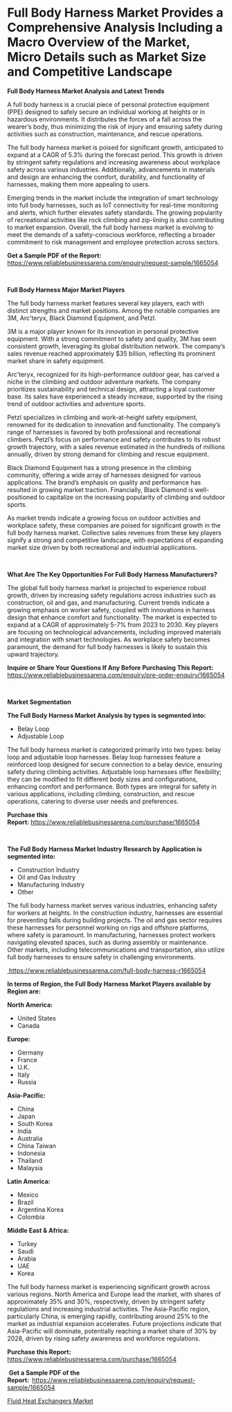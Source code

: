 <p><h1>Full Body Harness Market Provides a Comprehensive Analysis Including a Macro Overview of the Market, Micro Details such as Market Size and Competitive Landscape</h1></p><p><strong>Full Body Harness Market Analysis and Latest Trends</strong></p>
<p><p>A full body harness is a crucial piece of personal protective equipment (PPE) designed to safely secure an individual working at heights or in hazardous environments. It distributes the forces of a fall across the wearer’s body, thus minimizing the risk of injury and ensuring safety during activities such as construction, maintenance, and rescue operations.</p><p>The full body harness market is poised for significant growth, anticipated to expand at a CAGR of 5.3% during the forecast period. This growth is driven by stringent safety regulations and increasing awareness about workplace safety across various industries. Additionally, advancements in materials and design are enhancing the comfort, durability, and functionality of harnesses, making them more appealing to users.</p><p>Emerging trends in the market include the integration of smart technology into full body harnesses, such as IoT connectivity for real-time monitoring and alerts, which further elevates safety standards. The growing popularity of recreational activities like rock climbing and zip-lining is also contributing to market expansion. Overall, the full body harness market is evolving to meet the demands of a safety-conscious workforce, reflecting a broader commitment to risk management and employee protection across sectors.</p></p>
<p><strong>Get a Sample PDF of the Report:&nbsp;</strong> <a href="https://www.reliablebusinessarena.com/enquiry/request-sample/1665054?utm_campaign=2189&utm_medium=2&utm_source=Github&utm_content=ia&utm_term=06032025&utm_id=full-body-harness">https://www.reliablebusinessarena.com/enquiry/request-sample/1665054</a></p>
<p>&nbsp;</p>
<p><strong>Full Body Harness Major Market Players</strong></p>
<p><p>The full body harness market features several key players, each with distinct strengths and market positions. Among the notable companies are 3M, Arc'teryx, Black Diamond Equipment, and Petzl.</p><p>3M is a major player known for its innovation in personal protective equipment. With a strong commitment to safety and quality, 3M has seen consistent growth, leveraging its global distribution network. The company’s sales revenue reached approximately $35 billion, reflecting its prominent market share in safety equipment.</p><p>Arc'teryx, recognized for its high-performance outdoor gear, has carved a niche in the climbing and outdoor adventure markets. The company prioritizes sustainability and technical design, attracting a loyal customer base. Its sales have experienced a steady increase, supported by the rising trend of outdoor activities and adventure sports.</p><p>Petzl specializes in climbing and work-at-height safety equipment, renowned for its dedication to innovation and functionality. The company’s range of harnesses is favored by both professional and recreational climbers. Petzl’s focus on performance and safety contributes to its robust growth trajectory, with a sales revenue estimated in the hundreds of millions annually, driven by strong demand for climbing and rescue equipment.</p><p>Black Diamond Equipment has a strong presence in the climbing community, offering a wide array of harnesses designed for various applications. The brand’s emphasis on quality and performance has resulted in growing market traction. Financially, Black Diamond is well-positioned to capitalize on the increasing popularity of climbing and outdoor sports.</p><p>As market trends indicate a growing focus on outdoor activities and workplace safety, these companies are poised for significant growth in the full body harness market. Collective sales revenues from these key players signify a strong and competitive landscape, with expectations of expanding market size driven by both recreational and industrial applications.</p></p>
<p>&nbsp;</p>
<p><strong>What Are The Key Opportunities For Full Body Harness Manufacturers?</strong></p>
<p><p>The global full body harness market is projected to experience robust growth, driven by increasing safety regulations across industries such as construction, oil and gas, and manufacturing. Current trends indicate a growing emphasis on worker safety, coupled with innovations in harness design that enhance comfort and functionality. The market is expected to expand at a CAGR of approximately 5-7% from 2023 to 2030. Key players are focusing on technological advancements, including improved materials and integration with smart technologies. As workplace safety becomes paramount, the demand for full body harnesses is likely to sustain this upward trajectory.</p></p>
<p><strong>Inquire or Share Your Questions If Any Before Purchasing This Report:</strong> <a href="https://www.reliablebusinessarena.com/enquiry/pre-order-enquiry/1665054?utm_campaign=2189&utm_medium=2&utm_source=Github&utm_content=ia&utm_term=06032025&utm_id=full-body-harness">https://www.reliablebusinessarena.com/enquiry/pre-order-enquiry/1665054</a></p>
<p>&nbsp;</p>
<p><strong>Market Segmentation</strong></p>
<p><strong>The Full Body Harness Market Analysis by types is segmented into:</strong></p>
<p><ul><li>Belay Loop</li><li>Adjustable Loop</li></ul></p>
<p><p>The full body harness market is categorized primarily into two types: belay loop and adjustable loop harnesses. Belay loop harnesses feature a reinforced loop designed for secure connection to a belay device, ensuring safety during climbing activities. Adjustable loop harnesses offer flexibility; they can be modified to fit different body sizes and configurations, enhancing comfort and performance. Both types are integral for safety in various applications, including climbing, construction, and rescue operations, catering to diverse user needs and preferences.</p></p>
<p><strong>Purchase this Report:&nbsp;</strong><a href="https://www.reliablebusinessarena.com/purchase/1665054?utm_campaign=2189&utm_medium=2&utm_source=Github&utm_content=ia&utm_term=06032025&utm_id=full-body-harness">https://www.reliablebusinessarena.com/purchase/1665054</a></p>
<p>&nbsp;</p>
<p><strong>The Full Body Harness Market Industry Research by Application is segmented into:</strong></p>
<p><ul><li>Construction Industry</li><li>Oil and Gas Industry</li><li>Manufacturing Industry</li><li>Other</li></ul></p>
<p><p>The full body harness market serves various industries, enhancing safety for workers at heights. In the construction industry, harnesses are essential for preventing falls during building projects. The oil and gas sector requires these harnesses for personnel working on rigs and offshore platforms, where safety is paramount. In manufacturing, harnesses protect workers navigating elevated spaces, such as during assembly or maintenance. Other markets, including telecommunications and transportation, also utilize full body harnesses to ensure safety in challenging environments.</p></p>
<p><a href="https://www.reliablebusinessarena.com/full-body-harness-r1665054?utm_campaign=2189&utm_medium=2&utm_source=Github&utm_content=ia&utm_term=06032025&utm_id=full-body-harness">&nbsp;https://www.reliablebusinessarena.com/full-body-harness-r1665054</a></p>
<p><strong>In terms of Region, the Full Body Harness Market Players available by Region are:</strong></p>
<p>
    <p> <strong> North America: </strong>
        <ul>
            <li>United States</li>
            <li>Canada</li>
        </ul>
        </p> 
    <p> <strong> Europe: </strong>
        <ul>
            <li>Germany</li>
            <li>France</li>
            <li>U.K.</li>
            <li>Italy</li>
            <li>Russia</li>
        </ul>
        </p> 
    <p> <strong> Asia-Pacific: </strong>
        <ul>
            <li>China</li>
            <li>Japan</li>
            <li>South Korea</li>
            <li>India</li>
            <li>Australia</li>
            <li>China Taiwan</li>
            <li>Indonesia</li>
            <li>Thailand</li>
            <li>Malaysia</li>
        </ul>
        </p> 
    <p> <strong> Latin America: </strong>
        <ul>
            <li>Mexico</li>
            <li>Brazil</li>
            <li>Argentina Korea</li>
            <li>Colombia</li>
        </ul>
        </p> 
    <p> <strong> Middle East & Africa: </strong>
        <ul>
            <li>Turkey</li>
            <li>Saudi</li>
            <li>Arabia</li>
            <li>UAE</li>
            <li>Korea</li>
        </ul>
    </p>
    </p>
<p><p>The full body harness market is experiencing significant growth across various regions. North America and Europe lead the market, with shares of approximately 35% and 30%, respectively, driven by stringent safety regulations and increasing industrial activities. The Asia-Pacific region, particularly China, is emerging rapidly, contributing around 25% to the market as industrial expansion accelerates. Future projections indicate that Asia-Pacific will dominate, potentially reaching a market share of 30% by 2028, driven by rising safety awareness and workforce regulations.</p></p>
<p><strong>Purchase this Report: </strong><a href="https://www.reliablebusinessarena.com/purchase/1665054?utm_campaign=2189&utm_medium=2&utm_source=Github&utm_content=ia&utm_term=06032025&utm_id=full-body-harness">https://www.reliablebusinessarena.com/purchase/1665054</a></p>
<p>&nbsp;<strong>Get a Sample PDF of the Report:&nbsp;&nbsp;</strong><a href="https://www.reliablebusinessarena.com/enquiry/request-sample/1665054?utm_campaign=2189&utm_medium=2&utm_source=Github&utm_content=ia&utm_term=06032025&utm_id=full-body-harness">https://www.reliablebusinessarena.com/enquiry/request-sample/1665054</a></p>
<p><strong></strong></p>
<p><p><a href="https://github.com/FlorianWolf90/Market-Research-Report-List-1/blob/main/fluid-heat-exchangers-market.md?utm_campaign=2189&utm_medium=2&utm_source=Github&utm_content=ia&utm_term=06032025&utm_id=full-body-harness">Fluid Heat Exchangers Market</a></p></p>